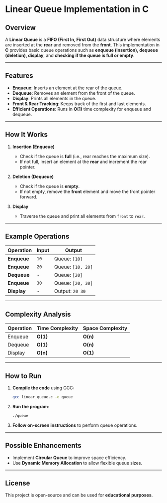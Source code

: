 # **Linear Queue Implementation in C**

## **Overview**
A **Linear Queue** is a **FIFO (First In, First Out)** data structure where elements are inserted at the **rear** and removed from the **front**. This implementation in **C** provides basic queue operations such as **enqueue (insertion), dequeue (deletion), display**, and **checking if the queue is full or empty**.

---

## **Features**
- **Enqueue**: Inserts an element at the rear of the queue.
- **Dequeue**: Removes an element from the front of the queue.
- **Display**: Prints all elements in the queue.
- **Front & Rear Tracking**: Keeps track of the first and last elements.
- **Efficient Operations**: Runs in **O(1)** time complexity for enqueue and dequeue.

---

## **How It Works**
1. **Insertion (Enqueue)**  
   - Check if the queue is **full** (i.e., rear reaches the maximum size).
   - If not full, insert an element at the **rear** and increment the rear pointer.

2. **Deletion (Dequeue)**  
   - Check if the queue is **empty**.
   - If not empty, remove the **front** element and move the front pointer forward.

3. **Display**  
   - Traverse the queue and print all elements from `front` to `rear`.

---

## **Example Operations**
| Operation  | Input  | Output |
|------------|--------|--------|
| **Enqueue** | `10` | Queue: `[10]` |
| **Enqueue** | `20` | Queue: `[10, 20]` |
| **Dequeue** | - | Queue: `[20]` |
| **Enqueue** | `30` | Queue: `[20, 30]` |
| **Display** | - | Output: `20 30` |

---

## **Complexity Analysis**
| Operation  | Time Complexity | Space Complexity |
|------------|----------------|------------------|
| Enqueue   | **O(1)** | **O(n)** |
| Dequeue   | **O(1)** | **O(n)** |
| Display   | **O(n)** | **O(1)** |

---

## **How to Run**
1. **Compile the code** using GCC:
   ```sh
   gcc linear_queue.c -o queue
   ```
2. **Run the program**:
   ```sh
   ./queue
   ```
3. **Follow on-screen instructions** to perform queue operations.

---

## **Possible Enhancements**
- Implement **Circular Queue** to improve space efficiency.
- Use **Dynamic Memory Allocation** to allow flexible queue sizes.

---

## **License**
This project is open-source and can be used for **educational purposes**.
